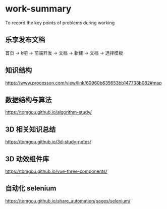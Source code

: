 # work-summary

To record the key points of problems during working

## 乐享发布文档

首页 -> k吧 -> 前端开发 -> 文档 -> 新建 -> 文档 -> 选择模板

## 知识结构

https://www.processon.com/view/link/60960b635653bb147738b082#map

## 数据结构与算法

https://tomgou.github.io/algorithm-study/

## 3D 相关知识总结

https://tomgou.github.io/3d-study-notes/

## 3D 动效组件库

https://tomgou.github.io/vue-three-components/

## 自动化 selenium

https://tomgou.github.io/share_automation/pages/selenium/

